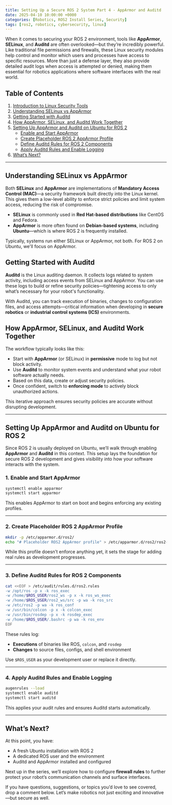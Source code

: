 ```yaml
---
title: Setting Up a Secure ROS 2 System Part 4 - AppArmor and Auditd 
date: 2025-04-10 10:00:00 +0000
categories: [Robotics, ROS2 Install Series, Security]
tags: [ros2, robotics, cybersecurity, linux]
---
```


When it comes to securing your ROS 2 environment, tools like **AppArmor**, **SELinux**, and **Auditd** are often overlooked—but they’re incredibly powerful. Like traditional file permissions and firewalls, these Linux security modules help control and monitor which users and processes have access to specific resources. More than just a defense layer, they also provide detailed audit logs when access is attempted or denied, making them essential for robotics applications where software interfaces with the real world.

## Table of Contents
1. [Introduction to Linux Security Tools](#introduction-to-linux-security-tools)
2. [Understanding SELinux vs AppArmor](#understanding-selinux-vs-apparmor)
3. [Getting Started with Auditd](#getting-started-with-auditd)
4. [How AppArmor, SELinux, and Auditd Work Together](#how-apparmor-selinux-and-auditd-work-together)
5. [Setting Up AppArmor and Auditd on Ubuntu for ROS 2](#setting-up-apparmor-and-auditd-on-ubuntu-for-ros-2)
    - [Enable and Start AppArmor](#1-enable-and-start-apparmor)
    - [Create Placeholder ROS 2 AppArmor Profile](#2-create-placeholder-ros-2-apparmor-profile)
    - [Define Auditd Rules for ROS 2 Components](#3-define-auditd-rules-for-ros-2-components)
    - [Apply Auditd Rules and Enable Logging](#4-apply-auditd-rules-and-enable-logging)
6. [What’s Next?](#whats-next)

---

## Understanding SELinux vs AppArmor

Both **SELinux** and **AppArmor** are implementations of **Mandatory Access Control (MAC)**—a security framework built directly into the Linux kernel. This gives them a low-level ability to enforce strict policies and limit system access, reducing the risk of compromise.

- **SELinux** is commonly used in **Red Hat-based distributions** like CentOS and Fedora.
- **AppArmor** is more often found on **Debian-based systems**, including **Ubuntu**—which is where ROS 2 is frequently installed.

Typically, systems run either SELinux or AppArmor, not both. For ROS 2 on Ubuntu, we'll focus on AppArmor.

## Getting Started with Auditd

**Auditd** is the Linux auditing daemon. It collects logs related to system activity, including access events from SELinux and AppArmor. You can use these logs to build or refine security policies—tightening access to only what’s necessary for your robot's functionality.

With Auditd, you can track execution of binaries, changes to configuration files, and access attempts—critical information when developing in **secure robotics** or **industrial control systems (ICS)** environments.

## How AppArmor, SELinux, and Auditd Work Together

The workflow typically looks like this:
- Start with **AppArmor** (or SELinux) in **permissive** mode to log but not block activity.
- Use **Auditd** to monitor system events and understand what your robot software actually needs.
- Based on this data, create or adjust security policies.
- Once confident, switch to **enforcing mode** to actively block unauthorized actions.

This iterative approach ensures security policies are accurate without disrupting development.

---

## Setting Up AppArmor and Auditd on Ubuntu for ROS 2

Since ROS 2 is usually deployed on Ubuntu, we’ll walk through enabling **AppArmor** and **Auditd** in this context. This setup lays the foundation for secure ROS 2 development and gives visibility into how your software interacts with the system.

### 1. Enable and Start AppArmor
```bash
systemctl enable apparmor
systemctl start apparmor
```
This enables AppArmor to start on boot and begins enforcing any existing profiles.

---

### 2. Create Placeholder ROS 2 AppArmor Profile
```bash
mkdir -p /etc/apparmor.d/ros2/
echo "# Placeholder ROS2 AppArmor profile" > /etc/apparmor.d/ros2/ros2-default
```
While this profile doesn’t enforce anything yet, it sets the stage for adding real rules as development progresses.

---

### 3. Define Auditd Rules for ROS 2 Components
```bash
cat <<EOF > /etc/audit/rules.d/ros2.rules
-w /opt/ros -p x -k ros_exec
-w /home/$ROS_USER/ros2_ws -p x -k ros_ws_exec
-w /home/$ROS_USER/ros2_ws/src -p wa -k ros_src
-w /etc/ros2 -p wa -k ros_conf
-w /usr/bin/colcon -p x -k colcon_exec
-w /usr/bin/rosdep -p x -k rosdep_exec
-w /home/$ROS_USER/.bashrc -p wa -k ros_env
EOF
```

These rules log:
- **Executions** of binaries like ROS, `colcon`, and `rosdep`
- **Changes** to source files, configs, and shell environment

Use `$ROS_USER` as your development user or replace it directly.

---

### 4. Apply Auditd Rules and Enable Logging
```bash
augenrules --load
systemctl enable auditd
systemctl start auditd
```
This applies your audit rules and ensures Auditd starts automatically.

---

## What’s Next?

At this point, you have:
- A fresh Ubuntu installation with ROS 2
- A dedicated ROS user and the environment
- Auditd and AppArmor installed and configured


Next up in the series, we’ll explore how to configure **firewall rules** to further protect your robot’s communication channels and surface interfaces.

If you have questions, suggestions, or topics you’d love to see covered, drop a comment below. Let’s make robotics not just exciting and innovative—but secure as well.
